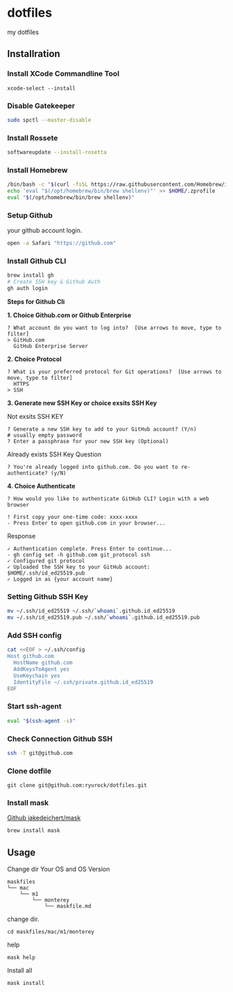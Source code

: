 # dotfiles

my dotfiles

## Installration

### Install XCode Commandline Tool

```
xcode-select --install
```

### Disable Gatekeeper

```bash
sudo spctl --master-disable
```

### Install Rossete

```bash
softwareupdate --install-rosetta
```

### Install Homebrew

```bash
/bin/bash -c "$(curl -fsSL https://raw.githubusercontent.com/Homebrew/install/HEAD/install.sh)"
echo 'eval "$(/opt/homebrew/bin/brew shellenv)"' >> $HOME/.zprofile
eval "$(/opt/homebrew/bin/brew shellenv)"
```

### Setup Github

your github account login.

```bash
open -a Safari "https://github.com"
```

### Install Github CLI

```bash
brew install gh
# Create SSH key & Github Auth
gh auth login
```

**Steps for Github Cli**

**1. Choice Github.com or Github Enterprise**

```
? What account do you want to log into?  [Use arrows to move, type to filter]
> GitHub.com
  GitHub Enterprise Server
```

**2. Choice Protocol**

```
? What is your preferred protocol for Git operations?  [Use arrows to move, type to filter]
  HTTPS
> SSH
```

**3. Generate new SSH Key or choice exsits SSH Key**

Not exsits SSH KEY
```
? Generate a new SSH key to add to your GitHub account? (Y/n)
# usually empty password
? Enter a passphrase for your new SSH key (Optional) 
```


Already exists SSH Key Question
```
? You're already logged into github.com. Do you want to re-authenticate? (y/N) 
```

**4. Choice Authenticate**

```
? How would you like to authenticate GitHub CLI? Login with a web browser

! First copy your one-time code: xxxx-xxxx
- Press Enter to open github.com in your browser... 
```

Response

```
✓ Authentication complete. Press Enter to continue...
- gh config set -h github.com git_protocol ssh
✓ Configured git protocol
✓ Uploaded the SSH key to your GitHub account: $HOME/.ssh/id_ed25519.pub
✓ Logged in as {your account name}
```

### Setting Github SSH Key

```bash
mv ~/.ssh/id_ed25519 ~/.ssh/`whoami`.github.id_ed25519
mv ~/.ssh/id_ed25519.pub ~/.ssh/`whoami`.github.id_ed25519.pub
```

### Add SSH config

```bash
cat <<EOF > ~/.ssh/config
Host github.com
  HostName github.com
  AddKeysToAgent yes
  UseKeychain yes
  IdentityFile ~/.ssh/private.github.id_ed25519
EOF
```

### Start ssh-agent

```bash
eval "$(ssh-agent -s)"
```

### Check Connection Github SSH

```bash
ssh -T git@github.com
```

### Clone dotfile

```
git clone git@github.com:ryurock/dotfiles.git
```

### Install mask

[Github jakedeichert/mask](https://github.com/jakedeichert/mask)

```bash
brew install mask
```

## Usage

Change dir Your OS and OS Version

```
maskfiles
└── mac
    └── m1
        └── monterey
            └── maskfile.md
```

change dir.

```
cd maskfiles/mac/m1/monterey
```

help

```
mask help
```

Install all

```
mask install
```

